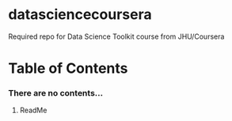 datasciencecoursera
===================

Required repo for Data Science Toolkit course from JHU/Coursera

# Table of Contents
### There are no contents...
1. ReadMe
